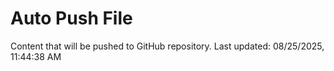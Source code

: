 # Auto Push File

Content that will be pushed to GitHub repository.
Last updated: 08/25/2025, 11:44:38 AM